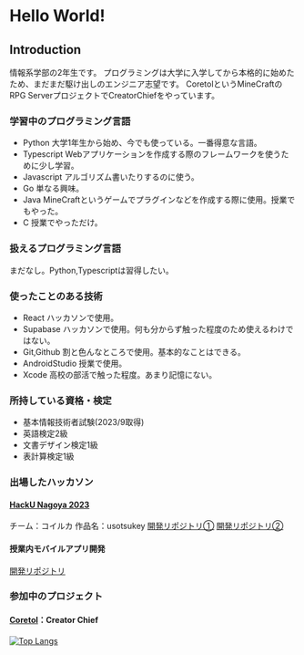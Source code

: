 # Hello World!

## Introduction
情報系学部の2年生です。
プログラミングは大学に入学してから本格的に始めたため、まだまだ駆け出しのエンジニア志望です。
CoretolというMineCraftのRPG ServerプロジェクトでCreatorChiefをやっています。

### 学習中のプログラミング言語
- Python 大学1年生から始め、今でも使っている。一番得意な言語。
- Typescript Webアプリケーションを作成する際のフレームワークを使うために少し学習。
- Javascript アルゴリズム書いたりするのに使う。
- Go 単なる興味。
- Java MineCraftというゲームでプラグインなどを作成する際に使用。授業でもやった。
- C 授業でやっただけ。
### 扱えるプログラミング言語
まだなし。Python,Typescriptは習得したい。
### 使ったことのある技術
- React
  ハッカソンで使用。
- Supabase
  ハッカソンで使用。何も分からず触った程度のため使えるわけではない。
- Git,Github
  割と色んなところで使用。基本的なことはできる。
- AndroidStudio
  授業で使用。
- Xcode
  高校の部活で触った程度。あまり記憶にない。
### 所持している資格・検定
- 基本情報技術者試験(2023/9取得)
- 英語検定2級
- 文書デザイン検定1級
- 表計算検定1級
### 出場したハッカソン
#### [HackU Nagoya 2023](https://hacku.yahoo.co.jp/hacku2023_nagoya/)
チーム：コイルカ
作品名：usotsukey
[開発リポジトリ①](https://github.com/calloc134/HACKU-2023-codespaces)
[開発リポジトリ②](https://github.com/neruneruna7/koiruka-judgejun-2023)
#### 授業内モバイルアプリ開発
[開発リポジトリ](https://github.com/haruto0707/TaskReview)
### 参加中のプロジェクト
#### [Coretol](https://matchatb.wixsite.com/coretol)：Creator Chief



[![Top Langs](https://github-readme-stats.vercel.app/api/top-langs/?username=haruto0707&layout=compact&theme=onedark)](https://github.com/anuraghazra/github-readme-stats)
